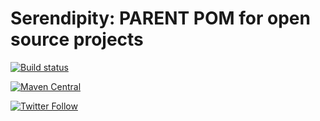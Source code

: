 Serendipity: PARENT POM for open source projects
===========
[![Build status]([sndp-github-projects]/sndp-public-base-parent/workflows/CI/badge.svg?branch=master)]([sndp-github-projects]/sndp-public-base-parent/actions?query=workflow%3ACI)

[![Maven Central](https://maven-badges.herokuapp.com/maven-central/it.serendigity.maven.parent/sndp-public-base-parent/badge.svg?style=flat)](https://maven-badges.herokuapp.com/maven-central/it.serendigity.maven.parent/sndp-public-base-parent)

[![Twitter Follow](https://img.shields.io/twitter/follow/SerendigityInfo.svg?style=social)](https://twitter.com/SerendigityInfo)


[sndp-github-projects]: https://github.com/serendipity-projects